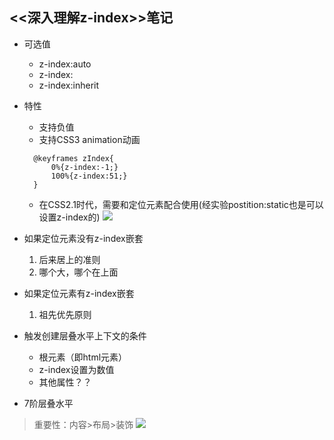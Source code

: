 ## <<深入理解z-index>>笔记
- 可选值  
  - z-index:auto
  - z-index:<interger>
  - z-index:inherit
- 特性
  - 支持负值
  - 支持CSS3 animation动画
  ````
    @keyframes zIndex{
        0%{z-index:-1;}
        100%{z-index:51;}
    }
  ````
  - 在CSS2.1时代，需要和定位元素配合使用(经实验postition:static也是可以设置z-index的)
  ![](https://ws3.sinaimg.cn/large/006tNbRwgy1fmqr962hubj30mm0ey79x.jpg)
  
- 如果定位元素没有z-index嵌套
    1. 后来居上的准则
    2. 哪个大，哪个在上面
- 如果定位元素有z-index嵌套
	 1. 祖先优先原则
- 触发创建层叠水平上下文的条件
	- 根元素（即html元素）
	- z-index设置为数值
	- 其他属性？？
- 7阶层叠水平
>重要性：内容>布局>装饰
![](https://ws4.sinaimg.cn/large/006tNbRwgy1fmqsaj9b5ij30pn0gy42v.jpg)

